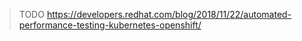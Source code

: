 > TODO https://developers.redhat.com/blog/2018/11/22/automated-performance-testing-kubernetes-openshift/